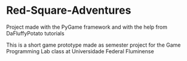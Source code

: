 # Red-Square-Adventures

Project made with the PyGame framework and with the help from DaFluffyPotato tutorials

This is a short game prototype made as semester project for the Game Programming Lab class at Universidade Federal Fluminense
